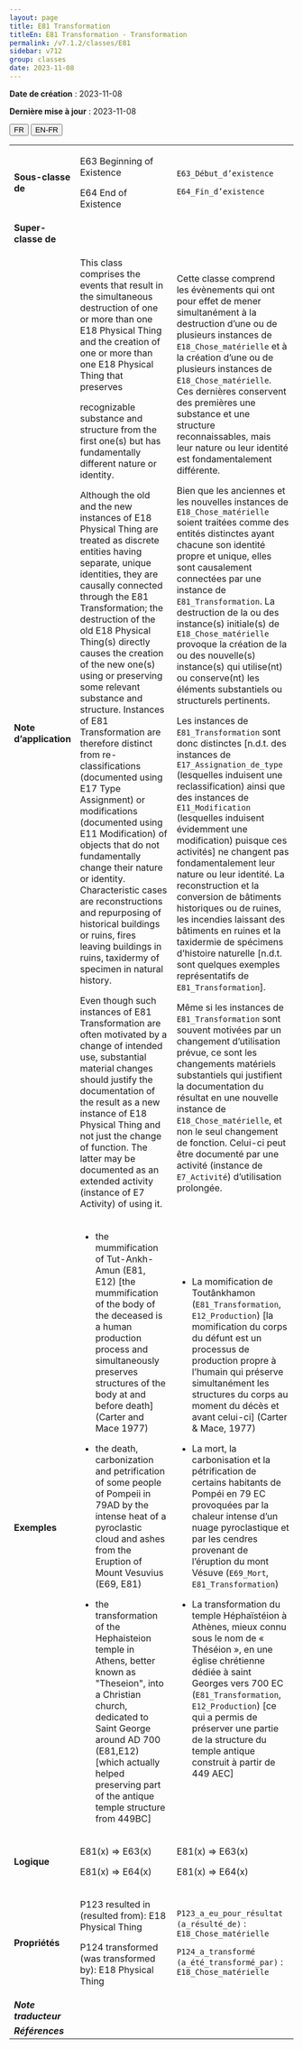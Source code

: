 ```yaml
---
layout: page
title: E81 Transformation
titleEn: E81 Transformation - Transformation
permalink: /v7.1.2/classes/E81
sidebar: v712
group: classes
date: 2023-11-08
---
```


**Date de création** : 2023-11-08

**Dernière mise à jour** : 2023-11-08

<div class="lang-buttons">
 <button id="fr" class="activate">FR</button>
 <button id="en-fr">EN-FR</button>
</div>

<table>
<tbody>
<tr>
<td><strong>Sous-classe de</strong></td>
<td class="en">
<p>E63 Beginning of Existence</p>
<p>E64 End of Existence</p>
</td>
<td>
<p><code class="language-plaintext highlighter-rouge">E63_Début_d’existence</code> </p>
<p><code class="language-plaintext highlighter-rouge">E64_Fin_d’existence</code> </p>
</td>
</tr>
<tr>
<td><strong>Super-classe de</strong></td>
<td class="en">
</td>
<td>
</td>
</tr>
<tr>
<td><strong>Note d’application</strong></td>
<td class="en">
<p>This class comprises the events that result in the simultaneous destruction of one or more than one E18 Physical Thing and the creation of one or more than one E18 Physical Thing that preserves</p>
<p>recognizable substance and structure from the first one(s) but has fundamentally different nature or identity.</p>
<p>Although the old and the new instances of E18 Physical Thing are treated as discrete entities having separate, unique identities, they are causally connected through the E81 Transformation; the destruction of the old E18 Physical Thing(s) directly causes the creation of the new one(s) using or preserving some relevant substance and structure. Instances of E81 Transformation are therefore distinct from re-classifications (documented using E17 Type Assignment) or modifications (documented using E11 Modification) of objects that do not fundamentally change their nature or identity. Characteristic cases are reconstructions and repurposing of historical buildings or ruins, fires leaving buildings in ruins, taxidermy of specimen in natural history.</p>
<p>Even though such instances of E81 Transformation are often motivated by a change of intended use, substantial material changes should justify the documentation of the result as a new instance of E18 Physical Thing and not just the change of function. The latter may be documented as an extended activity (instance of E7 Activity) of using it.</p>
</td>
<td>
<p>Cette classe comprend les évènements qui ont pour effet de mener simultanément à la destruction d’une ou de plusieurs instances de <code class="language-plaintext highlighter-rouge">E18_Chose_matérielle</code> et à la création d’une ou de plusieurs instances de  <code class="language-plaintext highlighter-rouge">E18_Chose_matérielle</code>. Ces dernières conservent des premières une substance et une structure reconnaissables, mais leur nature ou leur identité est fondamentalement différente.</p>
<p>Bien que les anciennes et les nouvelles instances de <code class="language-plaintext highlighter-rouge">E18_Chose_matérielle</code> soient traitées comme des entités distinctes ayant chacune son identité propre et unique, elles sont causalement connectées par une instance de <code class="language-plaintext highlighter-rouge">E81_Transformation</code>. La destruction de la ou des instance(s) initiale(s) de <code class="language-plaintext highlighter-rouge">E18_Chose_matérielle</code> provoque la création de la ou des nouvelle(s) instance(s) qui utilise(nt) ou conserve(nt) les éléments substantiels ou structurels pertinents.</p>
<p>Les instances de <code class="language-plaintext highlighter-rouge">E81_Transformation</code> sont donc distinctes [n.d.t. des instances de <code class="language-plaintext highlighter-rouge">E17_Assignation_de_type</code> (lesquelles induisent une reclassification) ainsi que des instances de <code class="language-plaintext highlighter-rouge">E11_Modification</code> (lesquelles induisent évidemment une modification) puisque ces activités] ne changent pas fondamentalement leur nature ou leur identité. La reconstruction et la conversion de bâtiments historiques ou de ruines, les incendies laissant des bâtiments en ruines et la taxidermie de spécimens d’histoire naturelle [n.d.t. sont quelques exemples représentatifs de <code class="language-plaintext highlighter-rouge">E81_Transformation</code>].</p>
<p>Même si les instances de <code class="language-plaintext highlighter-rouge">E81_Transformation</code> sont souvent motivées par un changement d’utilisation prévue, ce sont les changements matériels substantiels qui justifient la documentation du résultat en une nouvelle instance de <code class="language-plaintext highlighter-rouge">E18_Chose_matérielle</code>, et non le seul changement de fonction. Celui-ci peut être documenté par une activité (instance de <code class="language-plaintext highlighter-rouge">E7_Activité</code>) d’utilisation prolongée.</p>
</td>
</tr>
<tr>
<td><strong>Exemples</strong></td>
<td class="en">
<ul>
<li><p>the mummification of Tut-Ankh-Amun (E81, E12) [the mummification of the body of the deceased is a human production process and simultaneously preserves structures of the body at and before death] (Carter and Mace 1977)</p>
</li>
<li><p>the death, carbonization and petrification of some people of Pompeii in 79AD by the intense heat of a pyroclastic cloud and ashes from the Eruption of Mount Vesuvius (E69, E81)</p>
</li>
<li><p>the transformation of the Hephaisteion temple in Athens, better known as "Theseion", into a Christian church, dedicated to Saint George around AD 700 (E81,E12) [which actually helped preserving part of the antique temple structure from 449BC]</p>
</li>
</ul>
</td>
<td>
<ul>
<li><p>La momification de Toutânkhamon (<code class="language-plaintext highlighter-rouge">E81_Transformation</code>, <code class="language-plaintext highlighter-rouge">E12_Production</code>) [la momification du corps du défunt est un processus de production propre à l’humain qui préserve simultanément les structures du corps au moment du décès et avant celui-ci] (Carter & Mace, 1977)</p>
</li>
<li><p>La mort, la carbonisation et la pétrification de certains habitants de Pompéi en 79 EC provoquées par la chaleur intense d’un nuage pyroclastique et par les cendres provenant de l’éruption du mont Vésuve (<code class="language-plaintext highlighter-rouge">E69_Mort</code>, <code class="language-plaintext highlighter-rouge">E81_Transformation</code>)</p>
</li>
<li><p>La transformation du temple Héphaïstéion à Athènes, mieux connu sous le nom de « Théséion », en une église chrétienne dédiée à saint Georges vers 700 EC (<code class="language-plaintext highlighter-rouge">E81_Transformation</code>, <code class="language-plaintext highlighter-rouge">E12_Production</code>) [ce qui a permis de préserver une partie de la structure du temple antique construit à partir de 449 AEC]</p>
</li>
</ul>
</td>
</tr>
<tr>
<td><strong>Logique</strong></td>
<td class="en">
<p>E81(x) ⇒ E63(x)</p>
<p>E81(x) ⇒ E64(x)</p>
</td>
<td>
<p>E81(x) ⇒ E63(x)</p>
<p>E81(x) ⇒ E64(x)</p>
</td>
</tr>
<tr>
<td><strong>Propriétés</strong></td>
<td class="en">
<p>P123 resulted in (resulted from): E18 Physical Thing</p>
<p>P124 transformed (was transformed by): E18 Physical Thing</p>
</td>
<td>
<p><code class="language-plaintext highlighter-rouge">P123_a_eu_pour_résultat (a_résulté_de)</code> : <code class="language-plaintext highlighter-rouge">E18_Chose_matérielle</code> </p>
<p><code class="language-plaintext highlighter-rouge">P124_a_transformé (a_été_transformé_par)</code> : <code class="language-plaintext highlighter-rouge">E18_Chose_matérielle</code></p>
</td>
</tr>
<tr>
<td><strong><em>Note traducteur</em></strong></td>
<td colspan="2">
</td>
</tr>
<tr>
<td><strong><em>Références</em></strong></td>
<td colspan="2">
<p><em></em></p>
</td>
</tr>
</tbody>
</table>
